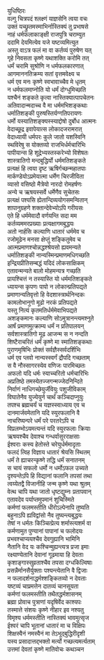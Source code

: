 युधिष्ठिरः  
वल्गु चित्रपदं श्लक्ष्णं याज्ञसेनि त्वया वचः  
उक्तं यच्छ्रुतमस्माभिर्नास्तिक्यं तु प्रभाषसे  
नाहं धर्मफलाकाङ्क्षी राजपुत्रि चराम्युत  
ददामि देयमित्येव यजे यष्टव्यमित्युत  
अस्तु वाऽत्र फलं मा वा कर्तव्यं पुरुषेण यत्  
गृहे निवसता कृष्णे यथाशक्ति करोमि तत्  
धर्मं चरामि सुश्रोणि न धर्मफलकारणात्  
आगमाननतिक्रम्य सतां वृत्तमवेक्ष्य च  
धर्म एव मनः कृष्णे स्वभावाच्चैव मे धृतम्  
न धर्मफलमाप्नोति यो धर्मं दोग्धुमिच्छति  
यश्चैनं शङ्कते कृत्वा नास्तिक्यात्पापचेतनः  
अतिवादान्मदाच्च वै मा धर्ममभिशङ्कथाः  
धर्मातिशङ्की पुरुषस्तिर्यग्गतिपरायणः  
धर्मो यस्यातिशङ्क्यस्स्याद्दोषो दुर्बोध आत्मनः  
वेदाच्छूद्र इवापेयात्स लोकादजरामरात्  
वेदाध्यायी धर्मपरः कुले जातो यशस्विनि  
स्थविरेषु स योक्तव्यो राजभिर्धर्मचारिभिः  
पापीयान्स हि शूद्रेभ्यस्तस्करेभ्यो विशेषतः  
शास्त्रातिगो मन्दबुद्धिर्यो धर्ममतिशङ्कते  
प्रत्यक्षं हि त्वया दृष्ट ऋषिर्गच्छन्महातपाः  
मार्कण्डेयोऽप्रमेयात्मा धर्मेण चिरजीविता  
व्यासो वसिष्ठो मैत्रेयो नारदो रोमहर्षणः  
अन्ये च ऋषयस्सर्वे धर्मेणैव सुचेतसः  
प्रत्यक्षं पश्यसि ह्येतान्दिव्ययोगसमन्वितान्  
शापानुग्रहणे शक्तान्देवेभ्योऽपि गरीयसः  
एते हि धर्ममेवादौ वर्णयन्ति सदा मम  
कर्तव्यममरप्रख्याः प्रत्यक्षागमबुद्धयः  
अतो नार्हसि कल्याणि धातारं धर्ममेव च  
रजोमूढेन मनसा क्षेप्तुं शङ्कितुमेव च  
आत्मप्रमाणश्चोन्नद्धश्श्रेयसो ह्यवमन्यते  
धर्मातिशङ्की नान्यस्मिन्प्रमाणमधिगच्छति  
इन्द्रियप्रीतिसम्बद्धं यदिदं लोकसाक्षिकम्  
एतावन्मन्यते बालो मोहमन्यत्र गच्छति  
प्रायश्चित्तं न तस्यास्ति यो धर्ममतिशङ्कते  
ध्यायन्स कृपणः पापो न लोकान्प्रतिपद्यते  
प्रमाणान्यतिवृत्तो हि वेदशास्त्रार्थनिन्दकः  
कामलोभानुगो मूढो नरकं प्रतिपद्यते  
यस्तु नित्यं कृतमतिर्धर्ममेवाभिपद्यते  
अशङ्कमानः कल्याणि सोऽमुत्रानन्त्यमश्नुते  
आर्षं प्रमाणमुत्क्राम्य धर्मं न प्रतिपालयन्  
सर्वशास्त्रातिगो मूढ आजन्म स न नन्दति  
शिष्टैराचरितं धर्मं कृष्णे मा स्मातिशङ्कथाः  
पुराणमृषिभिः प्रोक्तं सर्वज्ञैस्सर्वदर्शिभिः  
धर्म एव प्लवो नान्यस्स्वर्गं द्रौपदि गच्छताम्  
स वै नौस्सागरस्येव वणिजः पारमिच्छतः  
अफलो यदि धर्मः स्याच्चरितो धर्मचारिभिः  
अप्रतिष्ठे तमस्येतज्जगन्मज्जेदनिन्दिते  
निर्वाणं नाधिगच्छेयुर्जीवेयुः पशुजीविकाम्  
विघातेनैव युज्येयुर्न चार्थं कञ्चिदाप्नुयुः  
तपश्च ब्रह्मचर्यं च यज्ञस्स्वाध्याय एव च  
दानमार्जवमेतानि यदि स्युरफलानि वै  
नाचरिष्यन्परे धर्मं परे परतरेऽपि च  
विप्रलम्भोऽयमत्यन्तं यदि स्युरफलाः क्रियाः  
ऋषयश्चैव देवाश्च गन्धर्वासुरराक्षसाः  
ईश्वराः कस्य हेतोस्ते चरेयुर्धर्ममादृताः  
फलदं त्विह विज्ञाय धातारं श्रेयसि स्थितम्  
धर्मं ते ह्याचरन्कृष्णे तद्धि धर्मं सनातनम्  
स चायं सफलो धर्मो न धर्मोऽफल उच्यते  
दृश्यन्तेऽपि हि विद्यानां फलानि तपसां तथा  
त्वय्येतद्वै विजानीहि जन्म कृष्णे यथा श्रुतम्  
वेत्थ चापि यथा जातो धृष्टद्युम्नः प्रतापवान्  
एतावदेव पर्याप्तमुपमानं शुचिस्मिते  
कर्मणां फलमस्तीति धीरोऽल्पेनापि तुष्यति  
बहुनाऽपि ह्यविद्वांसो नैव तुष्यन्त्यबुद्धयः  
तेषां न धर्मतः किञ्चित्प्रेत्य शर्मास्त्यशर्म वा  
कर्मणामुत पुण्यानां पापानां च फलोदयः  
प्रभवश्चाप्ययश्चैव देवगुह्यानि भामिनि  
नैतानि वेद यः कश्चिन्मुह्यन्त्यत्र प्रजा इमाः  
रक्ष्याण्येतानि देवानां गूढमाया हि देवताः  
कृशाङ्गास्सुव्रताश्चैव तपसा दग्धकिल्विषाः  
प्रसन्नैर्मानसैर्युक्ताः पश्यन्त्येतानि वै द्विजाः  
न फलादर्शनाद्धर्मश्शङ्कितव्यो न देवताः  
यष्टव्यं चाप्रमत्तेन दातव्यं चानसूयता  
कर्मणां फलमस्तीति तथैतद्धर्मशासनम्  
ब्रह्मा प्रोवाच पुत्राणां यदृषिर्वेद काश्यपः  
तस्मात्ते संशयः कृष्णे नीहार इव नश्यतु  
विमृश्य धर्ममस्तीति नास्तिक्यं भावमुत्सृज  
ईश्वरं चापि भूतानां धातारं मा च विक्षिपः  
शिक्षस्वैनं नमस्वैनं मा तेऽभूद्बुद्धिरीदृशी  
यस्य प्रसादात्तद्भक्तो मर्त्यो गच्छत्यमर्त्यताम्  
उत्तमां देवतां कृष्णे मातिवोचः कथञ्चन  
